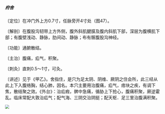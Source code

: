 ##### 府舍

〔定位〕在冲门外上方0.7寸，任脉旁开4寸处（图47）。

〔解剖〕在腹股沟韧带上方外侧，腹外斜肌腱膜及腹内斜肌下部，深层为腹横肌下部；有腹壁浅动、静脉，肋间动、静脉；布有髂腹股沟神经。

〔功能〕通腑散结。

〔主治〕腹痛，疝气，积聚。

〔刺灸〕直刺0.5～1寸，可灸。

〔讲述〕见于《甲乙》。舍指住，是穴为足太阴、阴维、厥阴之住会所，此三经从此上下入腹络胸，结心肺，因名。本穴主要用治腹痛，疝气，痞块之疾，有调下焦，散结聚之效。《外台》：治疝瘕，髀中急痛，循胁上下抢心，腹痛积聚，厥逆霍乱。临床常配大敦治疝气；配气海、三阴交治阴挺；配天枢．足三里治腹满积聚。

<img src="img/图47.jpg" style="zoom:80%;" />
